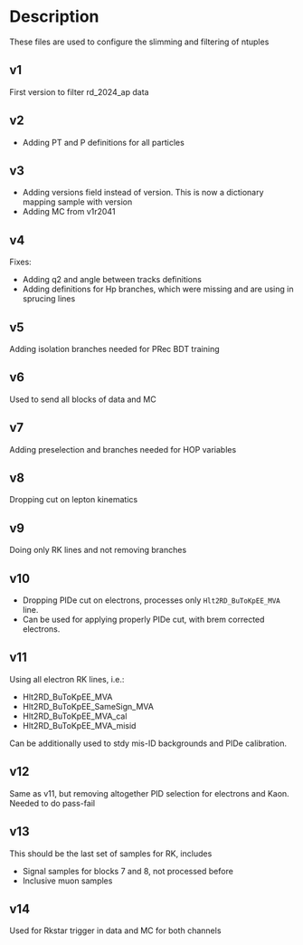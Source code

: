 # Description

These files are used to configure the slimming and filtering of ntuples

## v1

First version to filter rd_2024_ap data

## v2

- Adding PT and P definitions for all particles 

## v3

- Adding versions field instead of version. This is now a dictionary mapping sample with version
- Adding MC from v1r2041

## v4

Fixes:

- Adding q2 and angle between tracks definitions
- Adding definitions for Hp branches, which were missing and are using in sprucing lines

## v5

Adding isolation branches needed for PRec BDT training

## v6

Used to send all blocks of data and MC

## v7

Adding preselection and branches needed for HOP variables

## v8

Dropping cut on lepton kinematics

## v9

Doing only RK lines and not removing branches

## v10

- Dropping PIDe cut on electrons, processes only `Hlt2RD_BuToKpEE_MVA` line. 
- Can be used for applying properly PIDe cut, with brem corrected electrons.

## v11

Using all electron RK lines, i.e.:

- Hlt2RD_BuToKpEE_MVA
- Hlt2RD_BuToKpEE_SameSign_MVA
- Hlt2RD_BuToKpEE_MVA_cal
- Hlt2RD_BuToKpEE_MVA_misid

Can be additionally used to stdy mis-ID backgrounds and PIDe calibration.

## v12

Same as v11, but removing altogether PID selection for electrons and Kaon. Needed to do pass-fail

## v13

This should be the last set of samples for RK, includes

- Signal samples for blocks 7 and 8, not processed before
- Inclusive muon samples 

## v14

Used for Rkstar trigger in data and MC for both channels
